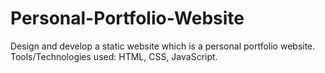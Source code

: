 # Personal-Portfolio-Website
Design and develop a static website which is a personal portfolio website. Tools/Technologies used: HTML, CSS, JavaScript.
